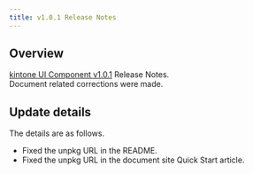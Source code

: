 ```yaml
---
title: v1.0.1 Release Notes
---
```


## Overview

[kintone UI Component v1.0.1](https://github.com/kintone-labs/kintone-ui-component/releases/tag/v1.0.1)  Release Notes.  
Document related corrections were made.

## Update details

The details are as follows.

- Fixed the unpkg URL in the README.
- Fixed the unpkg URL in the document site Quick Start article.